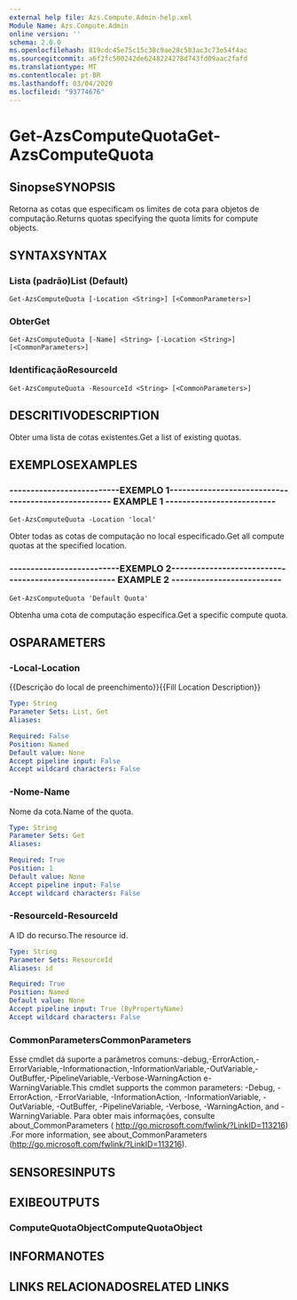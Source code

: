 ```yaml
---
external help file: Azs.Compute.Admin-help.xml
Module Name: Azs.Compute.Admin
online version: ''
schema: 2.0.0
ms.openlocfilehash: 819cdc45e75c15c38c9ae28c583ac3c73e54f4ac
ms.sourcegitcommit: a6f2fc500242de6248224278d743fd09aac2fafd
ms.translationtype: MT
ms.contentlocale: pt-BR
ms.lasthandoff: 03/04/2020
ms.locfileid: "93774676"
---
```

# <span data-ttu-id="7d1d3-101">Get-AzsComputeQuota</span><span class="sxs-lookup"><span data-stu-id="7d1d3-101">Get-AzsComputeQuota</span></span>

## <span data-ttu-id="7d1d3-102">Sinopse</span><span class="sxs-lookup"><span data-stu-id="7d1d3-102">SYNOPSIS</span></span>
<span data-ttu-id="7d1d3-103">Retorna as cotas que especificam os limites de cota para objetos de computação.</span><span class="sxs-lookup"><span data-stu-id="7d1d3-103">Returns quotas specifying the quota limits for compute objects.</span></span>

## <span data-ttu-id="7d1d3-104">SYNTAX</span><span class="sxs-lookup"><span data-stu-id="7d1d3-104">SYNTAX</span></span>

### <span data-ttu-id="7d1d3-105">Lista (padrão)</span><span class="sxs-lookup"><span data-stu-id="7d1d3-105">List (Default)</span></span>
```
Get-AzsComputeQuota [-Location <String>] [<CommonParameters>]
```

### <span data-ttu-id="7d1d3-106">Obter</span><span class="sxs-lookup"><span data-stu-id="7d1d3-106">Get</span></span>
```
Get-AzsComputeQuota [-Name] <String> [-Location <String>] [<CommonParameters>]
```

### <span data-ttu-id="7d1d3-107">Identificação</span><span class="sxs-lookup"><span data-stu-id="7d1d3-107">ResourceId</span></span>
```
Get-AzsComputeQuota -ResourceId <String> [<CommonParameters>]
```

## <span data-ttu-id="7d1d3-108">DESCRITIVO</span><span class="sxs-lookup"><span data-stu-id="7d1d3-108">DESCRIPTION</span></span>
<span data-ttu-id="7d1d3-109">Obter uma lista de cotas existentes.</span><span class="sxs-lookup"><span data-stu-id="7d1d3-109">Get a list of existing quotas.</span></span>

## <span data-ttu-id="7d1d3-110">EXEMPLOS</span><span class="sxs-lookup"><span data-stu-id="7d1d3-110">EXAMPLES</span></span>

### <span data-ttu-id="7d1d3-111">--------------------------EXEMPLO 1--------------------------</span><span class="sxs-lookup"><span data-stu-id="7d1d3-111">-------------------------- EXAMPLE 1 --------------------------</span></span>
```
Get-AzsComputeQuota -Location 'local'
```

<span data-ttu-id="7d1d3-112">Obter todas as cotas de computação no local especificado.</span><span class="sxs-lookup"><span data-stu-id="7d1d3-112">Get all compute quotas at the specified location.</span></span>

### <span data-ttu-id="7d1d3-113">--------------------------EXEMPLO 2--------------------------</span><span class="sxs-lookup"><span data-stu-id="7d1d3-113">-------------------------- EXAMPLE 2 --------------------------</span></span>
```
Get-AzsComputeQuota 'Default Quota'
```

<span data-ttu-id="7d1d3-114">Obtenha uma cota de computação específica.</span><span class="sxs-lookup"><span data-stu-id="7d1d3-114">Get a specific compute quota.</span></span>

## <span data-ttu-id="7d1d3-115">OS</span><span class="sxs-lookup"><span data-stu-id="7d1d3-115">PARAMETERS</span></span>

### <span data-ttu-id="7d1d3-116">-Local</span><span class="sxs-lookup"><span data-stu-id="7d1d3-116">-Location</span></span>
<span data-ttu-id="7d1d3-117">{{Descrição do local de preenchimento}}</span><span class="sxs-lookup"><span data-stu-id="7d1d3-117">{{Fill Location Description}}</span></span>

```yaml
Type: String
Parameter Sets: List, Get
Aliases: 

Required: False
Position: Named
Default value: None
Accept pipeline input: False
Accept wildcard characters: False
```

### <span data-ttu-id="7d1d3-118">-Nome</span><span class="sxs-lookup"><span data-stu-id="7d1d3-118">-Name</span></span>
<span data-ttu-id="7d1d3-119">Nome da cota.</span><span class="sxs-lookup"><span data-stu-id="7d1d3-119">Name of the quota.</span></span>

```yaml
Type: String
Parameter Sets: Get
Aliases: 

Required: True
Position: 1
Default value: None
Accept pipeline input: False
Accept wildcard characters: False
```

### <span data-ttu-id="7d1d3-120">-ResourceId</span><span class="sxs-lookup"><span data-stu-id="7d1d3-120">-ResourceId</span></span>
<span data-ttu-id="7d1d3-121">A ID do recurso.</span><span class="sxs-lookup"><span data-stu-id="7d1d3-121">The resource id.</span></span>

```yaml
Type: String
Parameter Sets: ResourceId
Aliases: id

Required: True
Position: Named
Default value: None
Accept pipeline input: True (ByPropertyName)
Accept wildcard characters: False
```

### <span data-ttu-id="7d1d3-122">CommonParameters</span><span class="sxs-lookup"><span data-stu-id="7d1d3-122">CommonParameters</span></span>
<span data-ttu-id="7d1d3-123">Esse cmdlet dá suporte a parâmetros comuns:-debug,-ErrorAction,-ErrorVariable,-Informationaction,-InformationVariable,-OutVariable,-OutBuffer,-PipelineVariable,-Verbose-WarningAction e-WarningVariable.</span><span class="sxs-lookup"><span data-stu-id="7d1d3-123">This cmdlet supports the common parameters: -Debug, -ErrorAction, -ErrorVariable, -InformationAction, -InformationVariable, -OutVariable, -OutBuffer, -PipelineVariable, -Verbose, -WarningAction, and -WarningVariable.</span></span> <span data-ttu-id="7d1d3-124">Para obter mais informações, consulte about_CommonParameters ( http://go.microsoft.com/fwlink/?LinkID=113216) .</span><span class="sxs-lookup"><span data-stu-id="7d1d3-124">For more information, see about_CommonParameters (http://go.microsoft.com/fwlink/?LinkID=113216).</span></span>

## <span data-ttu-id="7d1d3-125">SENSORES</span><span class="sxs-lookup"><span data-stu-id="7d1d3-125">INPUTS</span></span>

## <span data-ttu-id="7d1d3-126">EXIBE</span><span class="sxs-lookup"><span data-stu-id="7d1d3-126">OUTPUTS</span></span>

### <span data-ttu-id="7d1d3-127">ComputeQuotaObject</span><span class="sxs-lookup"><span data-stu-id="7d1d3-127">ComputeQuotaObject</span></span>

## <span data-ttu-id="7d1d3-128">INFORMA</span><span class="sxs-lookup"><span data-stu-id="7d1d3-128">NOTES</span></span>

## <span data-ttu-id="7d1d3-129">LINKS RELACIONADOS</span><span class="sxs-lookup"><span data-stu-id="7d1d3-129">RELATED LINKS</span></span>

